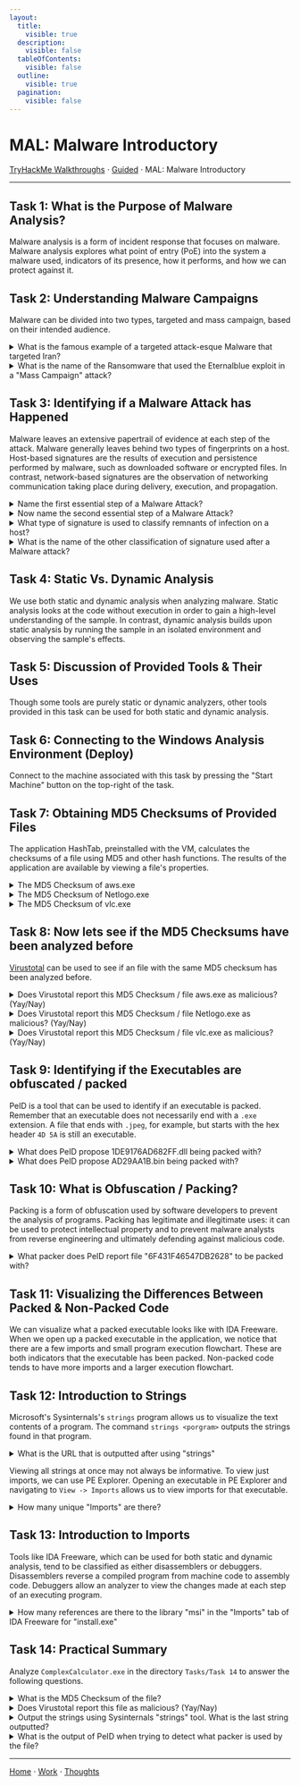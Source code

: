 ```yaml
---
layout:
  title:
    visible: true
  description:
    visible: false
  tableOfContents:
    visible: false
  outline:
    visible: true
  pagination:
    visible: false
---
```


# MAL: Malware Introductory

[TryHackMe Walkthroughs](./) ⋅ [Guided](../) ⋅ MAL: Malware Introductory

***

## Task 1: What is the Purpose of Malware Analysis?

Malware analysis is a form of incident response that focuses on malware. Malware analysis explores what point of entry (PoE) into the system a malware used, indicators of its presence, how it performs, and how we can protect against it.

## Task 2: Understanding Malware Campaigns

Malware can be divided into two types, targeted and mass campaign, based on their intended audience.

<details>

<summary>What is the famous example of a targeted attack-esque Malware that targeted Iran?</summary>

Stuxnet

Stuxnex targeted Iran's nuclear program centrifuge, which are used to enrich uranium.

</details>

<details>

<summary>What is the name of the Ransomware that used the Eternalblue exploit in a "Mass Campaign" attack?</summary>

Wannacry

Wannacry demanded ransomware payments in Bitcoin.

</details>

## Task 3: Identifying if a Malware Attack has Happened

Malware leaves an extensive papertrail of evidence at each step of the attack. Malware generally leaves behind two types of fingerprints on a host. Host-based signatures are the results of execution and persistence performed by malware, such as downloaded software or encrypted files. In contrast, network-based signatures are the observation of networking communication taking place during delivery, execution, and propagation.

<details>

<summary>Name the first essential step of a Malware Attack?</summary>

delivery

The first step of a malware attack is delivery. This step is followed by execution, maintaining persistence, and propagation. The first two steps are essential, but the last two are not.

</details>

<details>

<summary>Now name the second essential step of a Malware Attack?</summary>

execution

The execution step follows the delivery step as another essential step of a malware attack.

</details>

<details>

<summary>What type of signature is used to classify remnants of infection on a host?</summary>

Host-Based Signatures

Host-based signatures are evidence left behind on the host in the form of execution and persistence results.

</details>

<details>

<summary>What is the name of the other classification of signature used after a Malware attack?</summary>

Network-Based Signatures

The other type of signature besides host-based is network-based.

</details>

## Task 4: Static Vs. Dynamic Analysis

We use both static and dynamic analysis when analyzing malware. Static analysis looks at the code without execution in order to gain a high-level understanding of the sample. In contrast, dynamic analysis builds upon static analysis by running the sample in an isolated environment and observing the sample's effects.

## Task 5: Discussion of Provided Tools & Their Uses

Though some tools are purely static or dynamic analyzers, other tools provided in this task can be used for both static and dynamic analysis.

## Task 6: Connecting to the Windows Analysis Environment (Deploy)

Connect to the machine associated with this task by pressing the "Start Machine" button on the top-right of the task.

## Task 7: Obtaining MD5 Checksums of Provided Files

The application HashTab, preinstalled with the VM, calculates the checksums of a file using MD5 and other hash functions. The results of the application are available by viewing a file's properties.

<details>

<summary>The MD5 Checksum of aws.exe</summary>

D2778164EF643BA8F44CC202EC7EF157

Right click on aws.exe to open the file's properties. Click on the File Hashes tab.

</details>

<details>

<summary>The MD5 Checksum of Netlogo.exe</summary>

59CB421172A89E1E16C11A428326952C

Right click on Netlogo.exe to open the file's properties. Click on the File Hashes tab.

</details>

<details>

<summary>The MD5 Checksum of vlc.exe</summary>

5416BE1B8B04B1681CB39CF0E2CAAD9F

Right click on vlc.exe to open the file's properties. Click on the File Hashes tab.

</details>

## Task 8: Now lets see if the MD5 Checksums have been analyzed before

[Virustotal](https://www.virustotal.com/gui/home/search) can be used to see if an file with the same MD5 checksum has been analyzed before.

<details>

<summary>Does Virustotal report this MD5 Checksum / file aws.exe as malicious? (Yay/Nay)</summary>

Nay

Search for the MD5 checksum of aws.exe in Virustotal.

</details>

<details>

<summary>Does Virustotal report this MD5 Checksum / file Netlogo.exe as malicious? (Yay/Nay)</summary>

Nay

Search for the MD5 checksum of Netlogo.exe in Virustotal.

</details>

<details>

<summary>Does Virustotal report this MD5 Checksum / file vlc.exe as malicious? (Yay/Nay)</summary>

Nay

Search for the MD5 checksum of vlc.exe in Virustotal.

</details>

## Task 9: Identifying if the Executables are obfuscated / packed

PeID is a tool that can be used to identify if an executable is packed. Remember that an executable does not necessarily end with a `.exe` extension. A file that ends with `.jpeg`, for example, but starts with the hex header `4D 5A` is still an executable.

<details>

<summary>What does PeID propose 1DE9176AD682FF.dll being packed with?</summary>

Microsoft Visual C++ 6.0 DLL

Go to Tools -> Static -> PE Tools to open PeID. Click the three dots next to File: in order to open1DE9176AD682FF.dll.

</details>

<details>

<summary>What does PeID propose AD29AA1B.bin being packed with?</summary>

Microsoft Visual C++ 6.0

Go to Tools -> Static -> PE Tools to open PeID. Click the three dots next to File: in order to AD29AA1B.bin.

</details>

## Task 10: What is Obfuscation / Packing?

Packing is a form of obfuscation used by software developers to prevent the analysis of programs. Packing has legitimate and illegitimate uses: it can be used to protect intellectual property and to prevent malware analysts from reverse engineering and ultimately defending against malicious code.

<details>

<summary>What packer does PeID report file "6F431F46547DB2628" to be packed with?</summary>

FSG 1.0 -> dulek/xt

Go to Tools -> Static -> PE Tools to open PeID. Click the three dots next to File: in order to 6F431F46547DB2628.

</details>

## Task 11: Visualizing the Differences Between Packed & Non-Packed Code

We can visualize what a packed executable looks like with IDA Freeware. When we open up a packed executable in the application, we notice that there are a few imports and small program execution flowchart. These are both indicators that the executable has been packed. Non-packed code tends to have more imports and a larger execution flowchart.

## Task 12: Introduction to Strings

Microsoft's Sysinternals's `strings` program allows us to visualize the text contents of a program. The command `strings <porgram>` outputs the strings found in that program.

<details>

<summary>What is the URL that is outputted after using "strings"</summary>

practicalmalwareanalysis.com

Run `strings "C:\Users\Analysis\Desktop\Tasks\Task 12\67844C01"` and scroll up to find the URL.

</details>

Viewing all strings at once may not always be informative. To view just imports, we can use PE Explorer. Opening an executable in PE Explorer and navigating to `View -> Imports` allows us to view imports for that executable. 

<details>

<summary>How many unique "Imports" are there?</summary>

5

Drag `C:\Users\Analysis\Desktop\Tasks\Task 12\67844C01` into PE Explorer and then navigate to `View -> Imports`. Count the number of unique imports.

</details>

## Task 13: Introduction to Imports

Tools like IDA Freeware, which can be used for both static and dynamic analysis, tend to be classified as either disassemblers or debuggers. Disassemblers reverse a compiled program from machine code to assembly code. Debuggers allow an analyzer to view the changes made at each step of an executing program.

<details>

<summary>How many references are there to the library "msi" in the "Imports" tab of IDA Freeware for "install.exe"</summary>

9

Open `install.exe` in IDA Freeware as a portable executable for 80386. Select the imports tab and then count the number of references.

</details>

## Task 14: Practical Summary

Analyze `ComplexCalculator.exe` in the directory `Tasks/Task 14` to answer the following questions.

<details>

<summary>What is the MD5 Checksum of the file?</summary>

F5BD8E6DC6782ED4DFA62B8215BDC429

Right click on the file to view its properties. Go to the File Hashes tab.

</details>

<details>

<summary>Does Virustotal report this file as malicious? (Yay/Nay)</summary>

Yay

Copy the MD5 Checksum into Virustotal.

</details>

<details>

<summary>Output the strings using Sysinternals "strings" tool. What is the last string outputted?</summary>

d:h:

Run `` cd C:\Users\Analysis\Desktop\Tools\SysinternalsSuite` ``. Then, run `strings "C:\Users\Analysis\Desktop\Tasks\Task 14\ComplexCalculator.exe"`.

</details>

<details>

<summary>What is the output of PeID when trying to detect what packer is used by the file?</summary>

Nothing found

Open the file in PeID.

</details>

***

[Home](https://app.gitbook.com/o/0kO27okC5uVB9ALX3rho/s/036xtfEIzcEdGegONXWM/) ⋅ [Work](https://app.gitbook.com/o/0kO27okC5uVB9ALX3rho/s/WaFS755Q4sf02CxLcghQ/) ⋅ [Thoughts](https://app.gitbook.com/o/0kO27okC5uVB9ALX3rho/s/s4QQPMntQ25hmJToKSOu/)
